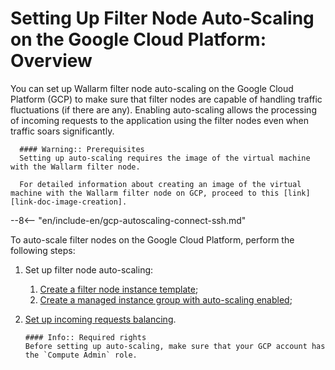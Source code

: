 [link-doc-image-creation]:              create-image.md
[link-doc-template-creation]:           creating-instance-template.md
[link-doc-managed-autoscaling-group]:   creating-autoscaling-group.md
[link-doc-lb-guide]:                    load-balancing-guide.md


#   Setting Up Filter Node Auto-Scaling on the Google Cloud Platform: Overview

You can set up Wallarm filter node auto-scaling on the Google Cloud Platform (GCP) to make sure that filter nodes are capable of handling traffic fluctuations (if there are any). Enabling auto-scaling allows the processing of incoming requests to the application using the filter nodes even when traffic soars significantly.

      #### Warning:: Prerequisites
      Setting up auto-scaling requires the image of the virtual machine with the Wallarm filter node.
      
      For detailed information about creating an image of the virtual machine with the Wallarm filter node on GCP, proceed to this [link][link-doc-image-creation].

<!-- -->
--8<-- "en/include-en/gcp-autoscaling-connect-ssh.md"

<!-- -->

To auto-scale filter nodes on the Google Cloud Platform, perform the following steps:
1.  Set up filter node auto-scaling:
    1.  [Create a filter node instance template][link-doc-template-creation];
    2.  [Create a managed instance group with auto-scaling enabled][link-doc-managed-autoscaling-group];
2.  [Set up incoming requests balancing][link-doc-lb-guide].

        #### Info:: Required rights
        Before setting up auto-scaling, make sure that your GCP account has the `Compute Admin` role.